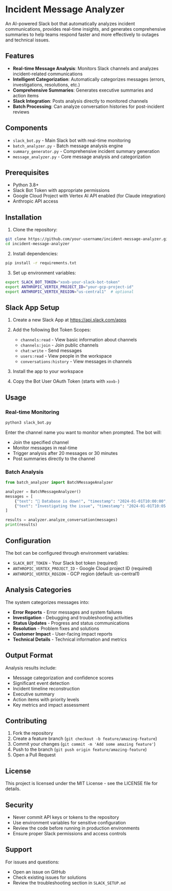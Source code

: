# Incident Message Analyzer

An AI-powered Slack bot that automatically analyzes incident communications, provides real-time insights, and generates comprehensive summaries to help teams respond faster and more effectively to outages and technical issues.

## Features

- **Real-time Message Analysis**: Monitors Slack channels and analyzes incident-related communications
- **Intelligent Categorization**: Automatically categorizes messages (errors, investigations, resolutions, etc.)
- **Comprehensive Summaries**: Generates executive summaries and action items
- **Slack Integration**: Posts analysis directly to monitored channels
- **Batch Processing**: Can analyze conversation histories for post-incident reviews

## Components

- `slack_bot.py` - Main Slack bot with real-time monitoring
- `batch_analyzer.py` - Batch message analysis engine
- `summary_generator.py` - Comprehensive incident summary generation
- `message_analyzer.py` - Core message analysis and categorization

## Prerequisites

- Python 3.8+
- Slack Bot Token with appropriate permissions
- Google Cloud Project with Vertex AI API enabled (for Claude integration)
- Anthropic API access

## Installation

1. Clone the repository:
```bash
git clone https://github.com/your-username/incident-message-analyzer.git
cd incident-message-analyzer
```

2. Install dependencies:
```bash
pip install -r requirements.txt
```

3. Set up environment variables:
```bash
export SLACK_BOT_TOKEN="xoxb-your-slack-bot-token"
export ANTHROPIC_VERTEX_PROJECT_ID="your-gcp-project-id"
export ANTHROPIC_VERTEX_REGION="us-central1"  # optional
```

## Slack App Setup

1. Create a new Slack App at https://api.slack.com/apps
2. Add the following Bot Token Scopes:
   - `channels:read` - View basic information about channels
   - `channels:join` - Join public channels
   - `chat:write` - Send messages
   - `users:read` - View people in the workspace
   - `conversations:history` - View messages in channels

3. Install the app to your workspace
4. Copy the Bot User OAuth Token (starts with `xoxb-`)

## Usage

### Real-time Monitoring

```bash
python3 slack_bot.py
```

Enter the channel name you want to monitor when prompted. The bot will:
- Join the specified channel
- Monitor messages in real-time
- Trigger analysis after 20 messages or 30 minutes
- Post summaries directly to the channel

### Batch Analysis

```python
from batch_analyzer import BatchMessageAnalyzer

analyzer = BatchMessageAnalyzer()
messages = [
    {"text": "🚨 Database is down!", "timestamp": "2024-01-01T10:00:00", "user": "alice"},
    {"text": "Investigating the issue", "timestamp": "2024-01-01T10:05:00", "user": "bob"}
]

results = analyzer.analyze_conversation(messages)
print(results)
```

## Configuration

The bot can be configured through environment variables:

- `SLACK_BOT_TOKEN` - Your Slack bot token (required)
- `ANTHROPIC_VERTEX_PROJECT_ID` - Google Cloud project ID (required)
- `ANTHROPIC_VERTEX_REGION` - GCP region (default: us-central1)

## Analysis Categories

The system categorizes messages into:

- **Error Reports** - Error messages and system failures
- **Investigation** - Debugging and troubleshooting activities
- **Status Updates** - Progress and status communications
- **Resolution** - Problem fixes and solutions
- **Customer Impact** - User-facing impact reports
- **Technical Details** - Technical information and metrics

## Output Format

Analysis results include:

- Message categorization and confidence scores
- Significant event detection
- Incident timeline reconstruction
- Executive summary
- Action items with priority levels
- Key metrics and impact assessment

## Contributing

1. Fork the repository
2. Create a feature branch (`git checkout -b feature/amazing-feature`)
3. Commit your changes (`git commit -m 'Add some amazing feature'`)
4. Push to the branch (`git push origin feature/amazing-feature`)
5. Open a Pull Request

## License

This project is licensed under the MIT License - see the LICENSE file for details.

## Security

- Never commit API keys or tokens to the repository
- Use environment variables for sensitive configuration
- Review the code before running in production environments
- Ensure proper Slack permissions and access controls

## Support

For issues and questions:
- Open an issue on GitHub
- Check existing issues for solutions
- Review the troubleshooting section in `SLACK_SETUP.md`